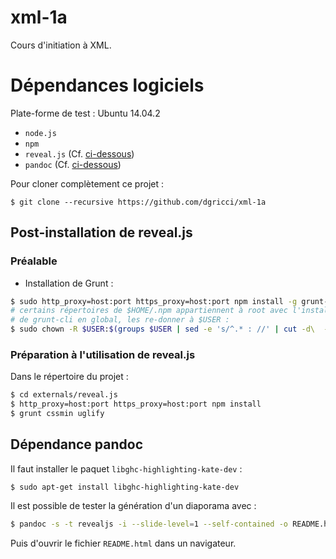 # xml-1a

Cours d'initiation à XML.

# Dépendances logiciels #

Plate-forme de test : Ubuntu 14.04.2

* `node.js`
* `npm`
* `reveal.js` (Cf. [ci-dessous](#user-content-post-installation-de-revealjs))
* `pandoc` (Cf. [ci-dessous](#user-content-dépendance-pandoc))

Pour cloner complètement ce projet :

```
$ git clone --recursive https://github.com/dgricci/xml-1a
```

## Post-installation de reveal.js ##

[^reveal.js]:

### Préalable ###

* Installation de Grunt :

```bash
$ sudo http_proxy=host:port https_proxy=host:port npm install -g grunt-cli
# certains répertoires de $HOME/.npm appartiennent à root avec l'installation
# de grunt-cli en global, les re-donner à $USER :
$ sudo chown -R $USER:$(groups $USER | sed -e 's/^.* : //' | cut -d\  -f1) $HOME/.npm/{nopt,minimatch,glob,lodash,inherits}
```

### Préparation à l'utilisation de reveal.js ###

Dans le répertoire du projet :

```bash
$ cd externals/reveal.js
$ http_proxy=host:port https_proxy=host:port npm install
$ grunt cssmin uglify
```

## Dépendance pandoc ##

[^pandoc]:

Il faut installer le paquet `libghc-highlighting-kate-dev` :

```
$ sudo apt-get install libghc-highlighting-kate-dev
```

Il est possible de tester la génération d'un diaporama avec :

```bash
$ pandoc -s -t revealjs -i --slide-level=1 --self-contained -o README.html README.md
```

Puis d'ouvrir le fichier `README.html` dans un navigateur.

